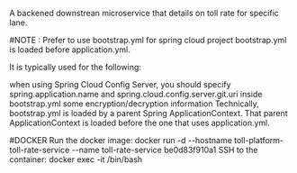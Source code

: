 A backened downstrean microservice that details on toll rate for specific lane.

#NOTE : Prefer to use bootstrap.yml for spring cloud project
bootstrap.yml is loaded before application.yml.

It is typically used for the following:

when using Spring Cloud Config Server, you should specify spring.application.name and spring.cloud.config.server.git.uri inside bootstrap.yml
some encryption/decryption information
Technically, bootstrap.yml is loaded by a parent Spring ApplicationContext. That parent ApplicationContext is loaded before the one that uses application.yml.

#DOCKER
Run the docker image:
docker run -d --hostname toll-platform-toll-rate-service --name toll-rate-service be0d83f910a1<Container ID>
SSH to the container:
docker exec -it <Container ID> /bin/bash
